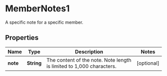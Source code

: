 

# MemberNotes1

A specific note for a specific member.

## Properties

| Name | Type | Description | Notes |
|------------ | ------------- | ------------- | -------------|
|**note** | **String** | The content of the note. Note length is limited to 1,000 characters. |  [optional] |



